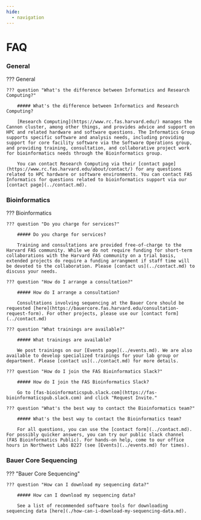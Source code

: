 ```yaml
---
hide:
  - navigation
---
```


<style>
    .md-sidebar--secondary {
        order: 0;
    }
/* FAQ styles */
    details > h5 {
        display: none;
    }
    article h3 {
        display: none;
    }
    summary {
        font-size: larger;
    }

/*------------------------------------------------------*/
</style>

# FAQ

### General
??? General

    ??? question "What's the difference between Informatics and Research Computing?"

        ##### What's the difference between Informatics and Research Computing?

        [Research Computing](https://www.rc.fas.harvard.edu/) manages the Cannon cluster, among other things, and provides advice and support on HPC and related hardware and software questions. The Informatics Group supports specific software and analysis needs, including providing support for core facility software via the Software Operations group, and providing training, consultation, and collaborative project work for bioinformatics needs through the Bioinformatics group. 

        You can contact Research Computing via their [contact page](https://www.rc.fas.harvard.edu/about/contact/) for any questions related to HPC hardware or software environments. You can contact FAS Informatics for questions related to bioinformatics support via our [contact page](../contact.md).

### Bioinformatics
??? Bioinformatics

    ??? question "Do you charge for services?"

        ##### Do you charge for services?

        Training and consultations are provided free-of-charge to the Harvard FAS community. While we do not require funding for short-term collaborations with the Harvard FAS community on a trial basis, extended projects do require a funding arrangment if staff time will be devoted to the collaboration. Please [contact us](../contact.md) to discuss your needs.

    ??? question "How do I arrange a consultation?"

        ##### How do I arrange a consultation?

        Consultations involving sequencing at the Bauer Core should be requested [here](https://bauercore.fas.harvard.edu/consultation-request-form). For other projects, please use our [contact form](../contact.md)

    ??? question "What trainings are available?"

        ##### What trainings are available?

        We post trainings on our [Events page](../events.md). We are also available to develop specialized trainings for your lab group or department. Please [contact us](../contact.md) for more details. 

    ??? question "How do I join the FAS Bioinformatics Slack?"

        ##### How do I join the FAS Bioinformatics Slack?

        Go to [fas-bioinformaticspub.slack.com](https://fas-bioinformaticspub.slack.com) and click "Request Invite."

    ??? question "What's the best way to contact the Bioinformatics team?"

        ##### What's the best way to contact the Bioinformatics team?

        For all questions, you can use the [contact form](../contact.md). For possibly quicker answers, you can try our public slack channel (FAS Bioinformatics Public). For hands-on help, come to our office hours in Northwest Labs B227 (see [Events](../events.md) for times).

### Bauer Core Sequencing
??? "Bauer Core Sequencing"

    ??? question "How can I download my sequencing data?"

        ##### How can I download my sequencing data?

        See a list of recommended software tools for downloading sequencing data [here](./how-can-i-download-my-sequencing-data.md).

